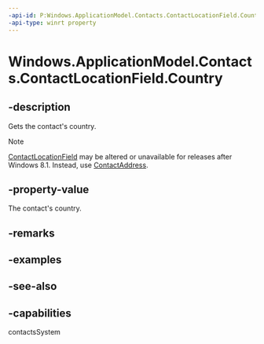 ```yaml
---
-api-id: P:Windows.ApplicationModel.Contacts.ContactLocationField.Country
-api-type: winrt property
---
```


<!-- Property syntax
public string Country { get; }
-->

# Windows.ApplicationModel.Contacts.ContactLocationField.Country

## -description

Gets the contact's country.

> [!NOTE]
> [ContactLocationField](contactlocationfield.md) may be altered or unavailable for releases after Windows 8.1. Instead, use [ContactAddress](contactaddress.md).

## -property-value
The contact's country.

## -remarks

## -examples

## -see-also

## -capabilities
contactsSystem
